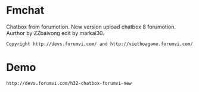 # Fmchat

Chatbox from forumotion. New version upload chatbox 8 forumotion. Aurthor by ZZbaivong edit by markai30.

```
Copyright http://devs.forumvi.com/ and http://viethoagame.forumvi.com/
```

# Demo 

```
http://devs.forumvi.com/h32-chatbox-forumvi-new
```
